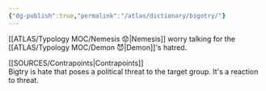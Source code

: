 ```yaml
---
{"dg-publish":true,"permalink":"/atlas/dictionary/bigotry/"}
---
```



[[ATLAS/Typology MOC/Nemesis 😟\|Nemesis]] worry talking for the [[ATLAS/Typology MOC/Demon 😈\|Demon]]'s hatred. 

[[SOURCES/Contrapoints\|Contrapoints]]  
Bigtry is hate that poses a political threat to the target group. It's a reaction to threat. 